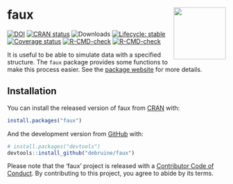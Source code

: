 
# faux <a href="https://debruine.github.io/faux/"><img src="man/figures/logo.png" align="right" height="120" /></a>

<!-- rmarkdown v1 -->
<!-- README.md is generated from README.Rmd. Please edit that file -->
<!-- badges: start -->

[![DOI](https://zenodo.org/badge/163506566.svg)](https://zenodo.org/badge/latestdoi/163506566)
[![CRAN
status](https://www.r-pkg.org/badges/version-last-release/faux)](https://CRAN.R-project.org/package=faux)
![Downloads](https://cranlogs.r-pkg.org/badges/grand-total/faux)
[![Lifecycle:
stable](https://img.shields.io/badge/lifecycle-stable-brightgreen.svg)](https://lifecycle.r-lib.org/articles/stages.html#stable)
[![Coverage
status](https://codecov.io/gh/debruine/faux/branch/master/graph/badge.svg)](https://app.codecov.io/github/debruine/faux?branch=master)
[![R-CMD-check](https://github.com/debruine/faux/workflows/R-CMD-check/badge.svg)](https://github.com/debruine/faux/actions)
[![R-CMD-check](https://github.com/debruine/faux/actions/workflows/R-CMD-check.yaml/badge.svg)](https://github.com/debruine/faux/actions/workflows/R-CMD-check.yaml)
<!-- badges: end -->

It is useful to be able to simulate data with a specified structure. The
`faux` package provides some functions to make this process easier. See
the [package website](https://debruine.github.io/faux/) for more
details.

## Installation

You can install the released version of faux from
[CRAN](https://CRAN.R-project.org) with:

``` r
install.packages("faux")
```

And the development version from
[GitHub](https://github.com/debruine/faux) with:

``` r
# install.packages("devtools")
devtools::install_github("debruine/faux")
```

Please note that the ‘faux’ project is released with a [Contributor Code
of
Conduct](https://github.com/debruine/faux/blob/master/CODE_OF_CONDUCT.md).
By contributing to this project, you agree to abide by its terms.
